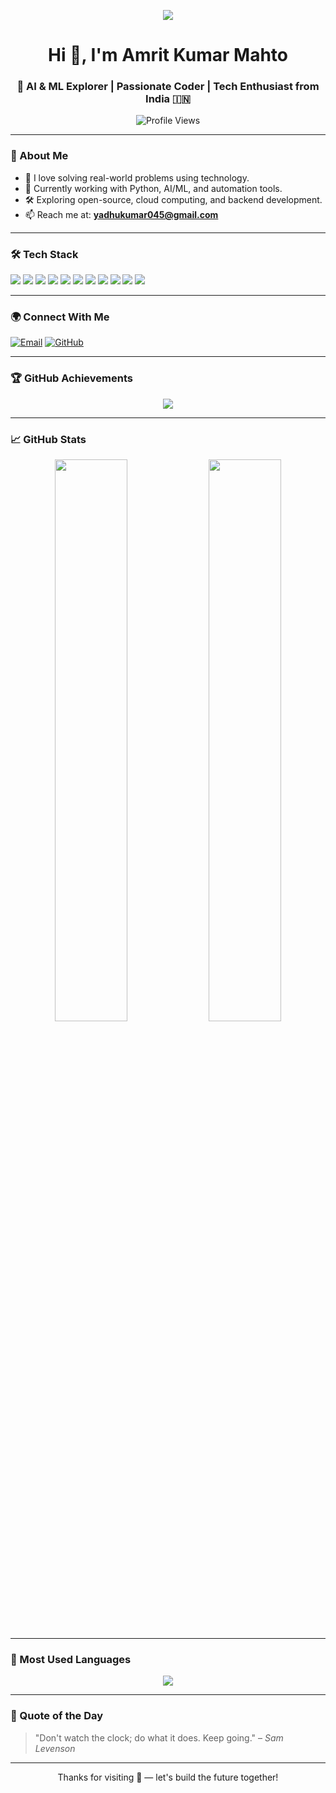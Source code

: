 <!-- README.md -->

<p align="center">
  <img src="https://readme-typing-svg.demolab.com?font=Fira+Code&size=24&pause=1000&color=00FF00&center=true&vCenter=true&width=600&lines=Turning+Challenges+into+Opportunities;Hi+%F0%9F%91%8B%2C+I'm+Amrit+Kumar+Mahto;AI+%26+ML+Explorer+Learning.+Building.+Evolving." />
</p>

<h1 align="center">Hi 👋, I'm Amrit Kumar Mahto</h1>
<h3 align="center">🚀 AI & ML Explorer | Passionate Coder | Tech Enthusiast from India 🇮🇳</h3>

<p align="center">
  <img src="https://komarev.com/ghpvc/?username=the-amrit-mahto-05&label=Profile%20views&color=0e75b6&style=flat" alt="Profile Views" />
</p>

---

### 🧠 About Me

- 🌟 I love solving real-world problems using technology.
- 🤖 Currently working with Python, AI/ML, and automation tools.
- 🛠️ Exploring open-source, cloud computing, and backend development.
- 📫 Reach me at: **yadhukumar045@gmail.com**

---

### 🛠️ Tech Stack

<p align="left">
  <img src="https://img.shields.io/badge/Python-3776AB?style=for-the-badge&logo=python&logoColor=white"/>
  <img src="https://img.shields.io/badge/C++-00599C?style=for-the-badge&logo=c%2B%2B&logoColor=white"/>
  <img src="https://img.shields.io/badge/HTML5-E34F26?style=for-the-badge&logo=html5&logoColor=white"/>
  <img src="https://img.shields.io/badge/CSS3-1572B6?style=for-the-badge&logo=css3&logoColor=white"/>
  <img src="https://img.shields.io/badge/JavaScript-F7DF1E?style=for-the-badge&logo=javascript&logoColor=black"/>
  <img src="https://img.shields.io/badge/React-20232A?style=for-the-badge&logo=react&logoColor=61DAFB"/>
  <img src="https://img.shields.io/badge/Node.js-339933?style=for-the-badge&logo=nodedotjs&logoColor=white"/>
  <img src="https://img.shields.io/badge/Express.js-000000?style=for-the-badge&logo=express&logoColor=white"/>
  <img src="https://img.shields.io/badge/MongoDB-4EA94B?style=for-the-badge&logo=mongodb&logoColor=white"/>
  <img src="https://img.shields.io/badge/Numpy-013243?style=for-the-badge&logo=numpy&logoColor=white"/>
  <img src="https://img.shields.io/badge/Docker-2496ED?style=for-the-badge&logo=docker&logoColor=white"/>
</p>


---

### 🌍 Connect With Me

<p align="left">
  <a href="mailto:yadhukumar045@gmail.com"><img src="https://img.shields.io/badge/Gmail-D14836?style=for-the-badge&logo=gmail&logoColor=white" alt="Email"></a>
  <a href="https://github.com/the-amrit-mahto-05"><img src="https://img.shields.io/badge/GitHub-181717?style=for-the-badge&logo=github&logoColor=white" alt="GitHub"></a>
</p>

---

### 🏆 GitHub Achievements

<p align="center">
  <img src="https://github-profile-trophy.vercel.app/?username=the-amrit-mahto-05&theme=algolia&no-frame=true&row=1&margin-w=10" />
</p>

---

### 📈 GitHub Stats

<p align="center">
  <img width="48%" src="https://github-readme-stats.vercel.app/api?username=the-amrit-mahto-05&show_icons=true&theme=radical" />
  <img width="48%" src="https://github-readme-streak-stats.herokuapp.com?user=the-amrit-mahto-05&theme=radical" />
</p>

---

### 🚀 Most Used Languages

<p align="center">
  <img src="https://github-readme-stats.vercel.app/api/top-langs/?username=the-amrit-mahto-05&layout=compact&theme=radical" />
</p>

---

### 💬 Quote of the Day

> "Don't watch the clock; do what it does. Keep going." – *Sam Levenson*

---

<p align="center">Thanks for visiting 🚀 — let's build the future together!</p>
